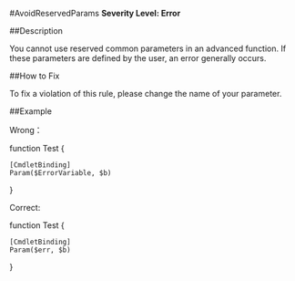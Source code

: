 #AvoidReservedParams
**Severity Level: Error**


##Description

You cannot use reserved common parameters in an advanced function. If these parameters are defined by the user, an error generally occurs.

##How to Fix

To fix a violation of this rule, please change the name of your parameter.

##Example

Wrong： 

function Test
{

    [CmdletBinding]
    Param($ErrorVariable, $b)
}

Correct:

function Test
{

    [CmdletBinding]
    Param($err, $b)
}
